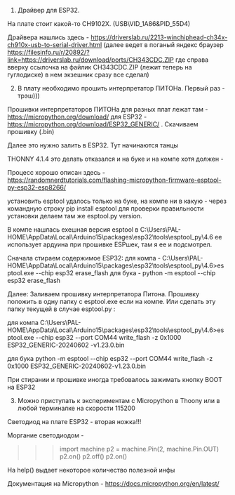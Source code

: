 1. Драйвер для ESP32.

На плате стоит какой-то CH9102X. (USB\VID_1A86&PID_55D4)

Драйвера нашлись здесь - https://driverslab.ru/2213-winchiphead-ch34x-ch910x-usb-to-serial-driver.html 
(далее ведет в поганый яндекс браузер https://filesinfo.ru/r/20892/?link=https://driverslab.ru/download/ports/CH343CDC.ZIP
где справа вверху ссылочка на файлик CH343CDC.ZIP (лежит теперь на гуглодиске) в нем экзешник сразу все сделал)

2. В плату необходимо прошить интерпретатор ПИТОНа. Первый раз - трэш)))

Прошивки интерпретаторов ПИТОНа для разных плат лежат там - https://micropython.org/download/
		для ESP32 - https://micropython.org/download/ESP32_GENERIC/ . Скачиваем прошивку (.bin)

Далее это нужно залить в ESP32. Тут начинаются танцы  

THONNY 4.1.4  это делать отказался и на буке и на компе хотя должен -

Процесс хорошо описан здесь - https://randomnerdtutorials.com/flashing-micropython-firmware-esptool-py-esp32-esp8266/

установить esptool удалось только на буке, на компе ни в какую  - через командную строку pip install esptool
для проверки правильности установки делаем там же  esptool.py version.

В компе нашлась exeшная версия esptool в C:\Users\PAL-HOME\AppData\Local\Arduino15\packages\esp32\tools\esptool_py\4.6 ее использует ардуина при прошивке 
ESPшек, там я ее и подсмотрел.

Сначала стираем содержимое ESP32:
	для компа  - C:\Users\PAL-HOME\AppData\Local\Arduino15\packages\esp32\tools\esptool_py\4.6>es
ptool.exe --chip esp32 erase_flash
	для бука - python -m esptool --chip esp32 erase_flash 

Далее: Заливаем прошивку интерпретатора Питона. Прошивку положить в одну папку с esptool.exe если на компе. Или 
сделать эту папку текущей в случае esptool.py :

для компа C:\Users\PAL-HOME\AppData\Local\Arduino15\packages\esp32\tools\esptool_py\4.6>es
ptool.exe --chip esp32 --port COM44 write_flash -z 0x1000 ESP32_GENERIC-20240602
-v1.23.0.bin

для бука python -m esptool --chip esp32 --port COM44 write_flash -z 0x1000 ESP32_GENERIC-20240602-v1.23.0.bin

При стирании и прошивке иногда требовалось зажимать кнопку BOOT на ESP32

3. Можно приступать к экспериментам с Micropython в Thoony или в любой терминалке на скорости 115200

Светодиод на плате ESP32 - вторая ножка!!! 

Моргание светодиодом - 

>>> import machine
>>> p2 = machine.Pin(2, machine.Pin.OUT)
>>> p2.on()
>>> p2.off()
>>> p2.on()

На help() выдает некоторое количество полезной инфы


Документация на Micropython - https://docs.micropython.org/en/latest/
